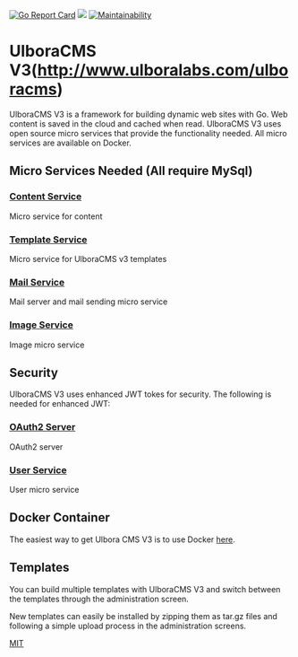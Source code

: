 [![Go Report Card](https://goreportcard.com/badge/github.com/Ulbora/UlboraCmsV3)](https://goreportcard.com/report/github.com/Ulbora/UlboraCmsV3)
[![](https://img.shields.io/docker/build/mariobehling/loklak.svg)](https://hub.docker.com/r/ulboralabs/ulboracmsv3/builds/)
[![Maintainability](https://api.codeclimate.com/v1/badges/39d19772f1ac0b6e2a9b/maintainability)](https://codeclimate.com/github/Ulbora/UlboraCmsV3/maintainability)

UlboraCMS V3(http://www.ulboralabs.com/ulboracms)
==============

UlboraCMS V3 is a framework for building dynamic web sites with Go.
Web content is saved in the cloud and cached when read.
UlboraCMS V3 uses open source micro services that provide the functionality needed. 
All micro services are available on Docker.

## Micro Services Needed (All require MySql)

### [Content Service](https://hub.docker.com/r/ulboralabs/content)
Micro service for content

### [Template Service](https://hub.docker.com/r/ulboralabs/templates)
Micro service for UlboraCMS v3 templates

### [Mail Service](https://hub.docker.com/r/ulboralabs/mail)
Mail server and mail sending micro service

### [Image Service](https://hub.docker.com/r/ulboralabs/images)
Image micro service

## Security 
UlboraCMS V3 uses enhanced JWT tokes for security. The following is needed for enhanced JWT:

### [OAuth2 Server](https://hub.docker.com/r/ulboralabs/oauth2server)
OAuth2 server 

### [User Service](https://hub.docker.com/r/ulboralabs/userservice)
User micro service





## Docker Container

The easiest way to get Ulbora CMS V3 is to use Docker [here](https://hub.docker.com/r/ulboralabs/ulboracmsv3/).


## Templates

You can build multiple templates with UlboraCMS V3 and switch between the templates through the administration screen. 

New templates can easily be installed by zipping them as tar.gz files and following a simple upload process in the administration screens.



[MIT](LICENSE)
